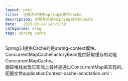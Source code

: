 ```yaml
---
layout: post
title:  注解方式使用spring自带的Cache
description: 注解方式使用spring自带的Cache
date:   2015-03-24 14:21:39
categories: blog
tags: spring cache
---
```

Spring3.1提供Cache的是spring-context模块。ConcurrentMapCacheFactoryBean提供获取缓存的功能ConcurrentMapCache。  
跟踪堆栈发现它实际上最终是通过ConcurrentMap来实现的。  
配置文件applicationContext-cache-annotation.xml：
